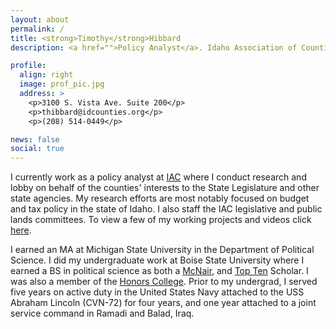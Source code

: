 ```yaml
---
layout: about
permalink: /
title: <strong>Timothy</strong>Hibbard
description: <a href="">Policy Analyst</a>. Idaho Association of Counties (IAC)</a>.

profile:
  align: right
  image: prof_pic.jpg
  address: >
    <p>3100 S. Vista Ave. Suite 200</p>
    <p>thibbard@idcounties.org</p>
    <p>(208) 514-0449</p>

news: false
social: true
---
```


I currently work as a policy analyst at [IAC](http://idcounties.org/about/) where I conduct research and lobby on behalf of the counties' interests to the State Legislature and other state agencies. My research efforts are most notably focused on budget and tax policy in the state of Idaho. I also staff the IAC legislative and public lands committees. To view a few of my working projects and videos click [here](/projects/).

I earned an MA at Michigan State University in the Department of Political Science. I did my undergraduate work at Boise State University where I earned a BS in political science as both a [McNair](https://mcnairscholars.com/about/), and [Top Ten](https://sps.boisestate.edu/blog/2016/04/three-political-science-majors-among-universitys-2016-top-ten-undergraduate-scholars/) Scholar. I was also a member of the [Honors College](https://honors.boisestate.edu/). Prior to my undergrad, I served five years on active duty in the United States Navy attached to the USS Abraham Lincoln (CVN-72) for four years, and one year attached to a joint service command in Ramadi and Balad, Iraq.
